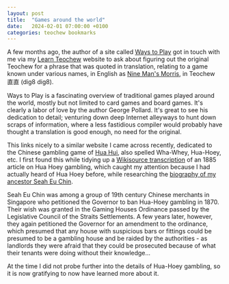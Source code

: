 ```yaml
---
layout: post
title:  "Games around the world"
date:   2024-02-01 07:00:00 +0100
categories: teochew bookmarks
---
```


A few months ago, the author of a site called [Ways to
Play](https://games.porg.es/) got in touch with me via my [Learn
Teochew](https://learn-teochew.github.io/) website to ask about figuring out
the original Teochew for a phrase that was quoted in translation, relating to a
game known under various names, in English as [Nine Man's
Morris](https://games.porg.es/games/nine-mens-morris/#:~:text=%E7%9B%B4%E7%9B%B4),
in Teochew 直直 (dig8 dig8).

Ways to Play is a fascinating overview of traditional games played around the
world, mostly but not limited to card games and board games. It's clearly a
labor of love by the author George Pollard. It's great to see his dedication to
detail; venturing down deep Internet alleyways to hunt down scraps of
information, where a less fastidious compiler would probably have thought a
translation is good enough, no need for the original.

This links nicely to a similar website I came across recently, dedicated to the
Chinese gambling game of [Hua Hui](https://onebadworld.fr/cheefah/), also
spelled Wha-Whey, Hua-Hoey, etc. I first found this while tidying up a
[Wikisource
transcription](https://en.wikisource.org/wiki/Journal_of_the_Straits_Branch_of_the_Royal_Asiatic_Society/Volume_16/A_Description_of_the_Chinese_Lottery_known_as_Hua-Hoey)
of an 1885 article on Hua Hoey gambling, which caught my attention because I
had actually heard of Hua Hoey before, while researching the [biography of my
ancestor Seah Eu Chin](https://seaheuchin.info/influence_02_03.html).

Seah Eu Chin was among a group of 19th century Chinese merchants in Singapore
who petitioned the Governor to ban Hua-Hoey gambling in 1870. Their wish was
granted in the Gaming Houses Ordinance passed by the Legislative Council of the
Straits Settlements. A few years later, however, they again petitioned the
Governor for an amendment to the ordinance, which presumed that any house with
suspicious bars or fittings could be presumed to be a gambling house and be
raided by the authorities - as landlords they were afraid that they could be
prosecuted because of what their tenants were doing without their knowledge...

At the time I did not probe further into the details of Hua-Hoey gambling, so
it is now gratifying to now have learned more about it.
